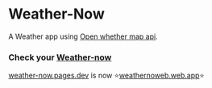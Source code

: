 # Weather-Now
A Weather app using [Open whether map api](https://api.openweathermap.org).<br>
### Check your [Weather-now](https://weather-now.pages.dev)

[weather-now.pages.dev](https://Weather-now.pages.dev) is now :star:[weathernoweb.web.app](https://WeatherNowApp.web.app):star:
